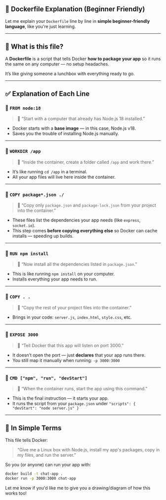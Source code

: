 ## 🐳 Dockerfile Explanation (Beginner Friendly)

Let me explain your `Dockerfile` line by line in **simple beginner-friendly language**, like you're just learning.

---

## 🐳 What is this file?

A **Dockerfile** is a script that tells Docker **how to package your app** so it runs the same on any computer — no setup headaches.

It’s like giving someone a lunchbox with everything ready to go.

---

## ✅ Explanation of Each Line

### 🔹 `FROM node:18`
> 🧠 “Start with a computer that already has Node.js 18 installed.”

- Docker starts with a **base image** — in this case, Node.js v18.
- Saves you the trouble of installing Node.js manually.

---

### 🔹 `WORKDIR /app`
> 🧠 “Inside the container, create a folder called `/app` and work there.”

- It’s like running `cd /app` in a terminal.
- All your app files will live here inside the container.

---

### 🔹 `COPY package*.json ./`
> 🧠 “Copy only `package.json` and `package-lock.json` from your project into the container.”

- These files list the dependencies your app needs (like `express`, `socket.io`).
- This step comes **before copying everything else** so Docker can cache installs — speeding up builds.

---

### 🔹 `RUN npm install`
> 🧠 “Now install all the dependencies listed in `package.json`.”

- This is like running `npm install` on your computer.
- Installs everything your app needs to run.

---

### 🔹 `COPY . .`
> 🧠 “Copy the rest of your project files into the container.”

- Brings in your code: `server.js`, `index.html`, `style.css`, etc.

---

### 🔹 `EXPOSE 3000`
> 🧠 “Tell Docker that this app will listen on port 3000.”

- It doesn’t open the port — just **declares** that your app runs there.
- You still map it manually when running: `-p 3000:3000`

---

### 🔹 `CMD ["npm", "run", "devStart"]`
> 🧠 “When the container runs, start the app using this command.”

- This is the final instruction — it starts your app.
- It runs the script from your `package.json` under `"scripts": { "devStart": "node server.js" }`

---

## 🎉 In Simple Terms

This file tells Docker:

> “Give me a Linux box with Node.js, install my app's packages, copy in my files, and run the server.”

So you (or anyone) can run your app with:
```bash
docker build -t chat-app .
docker run -p 3000:3000 chat-app
```

Let me know if you'd like me to give you a drawing/diagram of how this works too!

